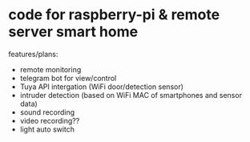 # code for raspberry-pi & remote server smart home
features/plans:
  - remote monitoring
  - telegram bot for view/control
  - Tuya API intergation (WiFi door/detection sensor)
  - intruder detection (based on WiFi MAC of smartphones and sensor data)
  - sound recording
  - video recording??
  - light auto switch
